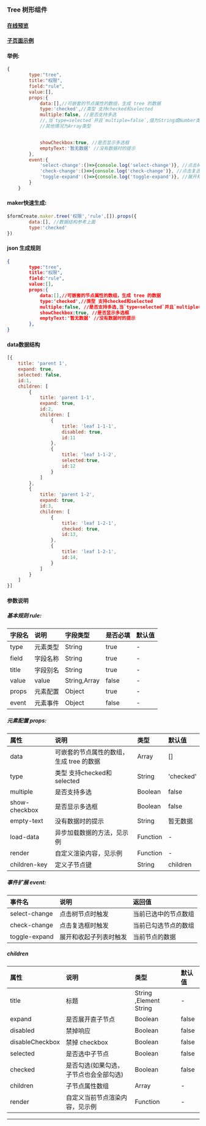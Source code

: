 ### Tree 树形组件

#### [在线预览](https://jsrun.net/AehKp/edit)
#### [子页面示例](https://jsrun.net/jehKp/edit)

#### 举例:
```js
{
        type:"tree",
        title:"权限",
        field:"rule",
        value:[],
        props:{
            data:[],//可嵌套的节点属性的数组，生成 tree 的数据
            type:'checked',//类型 支持checked和selected
            multiple:false, //是否支持多选
            //,当`type=selected`并且`multiple=false`,值为String或Number类型，
            //其他情况为Array类型


            showCheckbox:true, //是否显示多选框
            emptyText:'暂无数据' //没有数据时的提示
        },
        event:{
            'select-change':()=>{console.log('select-change')}, //点击树节点时触发
            'check-change':()=>{console.log('check-change')}, //点击复选框时触发
            'toggle-expand':()=>{console.log('toggle-expand')}, //展开和收起子列表时触发
        }
    }
```

#### maker快速生成:
```js
$formCreate.maker.tree('权限','rule',[]).props({
        data:[], //数据结构参考上面
        type:'checked'
})
```

#### json 生成规则
```json
{
        type:"tree",
        title:"权限",
        field:"rule",
        value:[],
        props:{
            data:[],//可嵌套的节点属性的数组，生成 tree 的数据
            type:'checked',//类型 支持checked和selected
            multiple:false, //是否支持多选,当`type=selected`并且`multiple=false`,值为String或Number类型，其他情况为Array类型
            showCheckbox:true, //是否显示多选框
            emptyText:'暂无数据' //没有数据时的提示
        },
}
```

#### data数据结构
```js
[{
    title: 'parent 1',
    expand: true,
    selected: false,
    id:1,
    children: [
        {
            title: 'parent 1-1',
            expand: true,
            id:2,
            children: [
                {
                    title: 'leaf 1-1-1',
                    disabled: true,
                    id:11
                },
                {
                    title: 'leaf 1-1-2',
                    selected:true,
                    id:12
                }
            ]
        },
        {
            title: 'parent 1-2',
            expand: true,
            id:3,
            children: [
                {
                    title: 'leaf 1-2-1',
                    checked: true,
                    id:13,
                },
                {
                    title: 'leaf 1-2-1',
                    id:14,
                }
            ]
        }
    ]
}]
```

#### 参数说明
##### 基本规则 rule:

| 字段名 | 说明 | 字段类型 | 是否必填 | 默认值 |
| :--- | :--- | :--- | :--- | :--- |
| type | 元素类型 | String | true | - |
| field | 字段名称 | String | true | - |
| title | 字段别名 | String | true | - |
| value | value | String,Array | false | - |
| props | 元素配置 | Object | true | - |
| event | 元素事件 | Object | false | - |

##### 元素配置 props:

| 属性 | 说明 | 类型 | 默认值 |
| :--- | :--- | :--- | :--- |
| data | 可嵌套的节点属性的数组，生成 tree 的数据 | Array | \[\] |
| type | 类型 支持checked和selected | String | 'checked' |
| multiple | 是否支持多选 | Boolean | false |
| show-checkbox | 是否显示多选框 | Boolean | false |
| empty-text | 没有数据时的提示 | String | 暂无数据 |
| load-data | 异步加载数据的方法，见示例 | Function | - |
| render | 自定义渲染内容，见示例 | Function | - |
| children-key | 定义子节点键 | String | children |

##### 事件扩展 event:

| 事件名 | 说明 | 返回值 |
| :--- | :--- | :--- |
| select-change | 点击树节点时触发 | 当前已选中的节点数组 |
| check-change | 点击复选框时触发 | 当前已勾选节点的数组 |
| toggle-expand | 展开和收起子列表时触发 | 当前节点的数据 |

##### children

| 属性 | 说明 | 类型 | 默认值 |
| :--- | :--- | :--- | :--- |
| title | 标题 | String ,Element String | - |
| expand | 是否展开直子节点 | Boolean | false |
| disabled | 禁掉响应 | Boolean | false |
| disableCheckbox | 禁掉 checkbox | Boolean | false |
| selected | 是否选中子节点 | Boolean | false |
| checked | 是否勾选\(如果勾选，子节点也会全部勾选\) | Boolean | false |
| children | 子节点属性数组 | Array | - |
| render | 自定义当前节点渲染内容，见示例 | Function | - |

---

